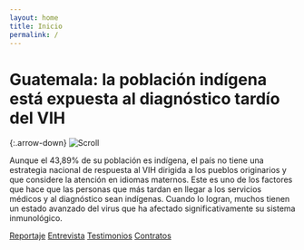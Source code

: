 ```yaml
---
layout: home
title: Inicio
permalink: /
---
```


# Guatemala: la población indígena está expuesta al diagnóstico tardío del VIH

{:.arrow-down}
![Scroll](https://vivirconvih.org/assets/img/arrow-down.svg)

Aunque el 43,89% de su población es indígena, el país no tiene una estrategia nacional de respuesta al VIH dirigida a los pueblos originarios y que considere la atención en idiomas maternos. Este es uno de los factores que hace que las personas que más tardan en llegar a los servicios médicos y al diagnóstico sean indígenas. Cuando lo logran, muchos tienen un estado avanzado del virus que ha afectado significativamente su sistema inmunológico.

[Reportaje](/2020/09/22/reportaje.html)
[Entrevista](/entrevista/)
[Testimonios](/testimonios/)
[Contratos](/contratos/)
